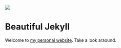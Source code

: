 [![](https://i.imgur.com/zNBkzj1.png)](https://xscode.com/daattali/beautiful-jekyll)

# Beautiful Jekyll

Welcome to [my personal website](https://josemyduarte.github.io/). Take a look araound.

